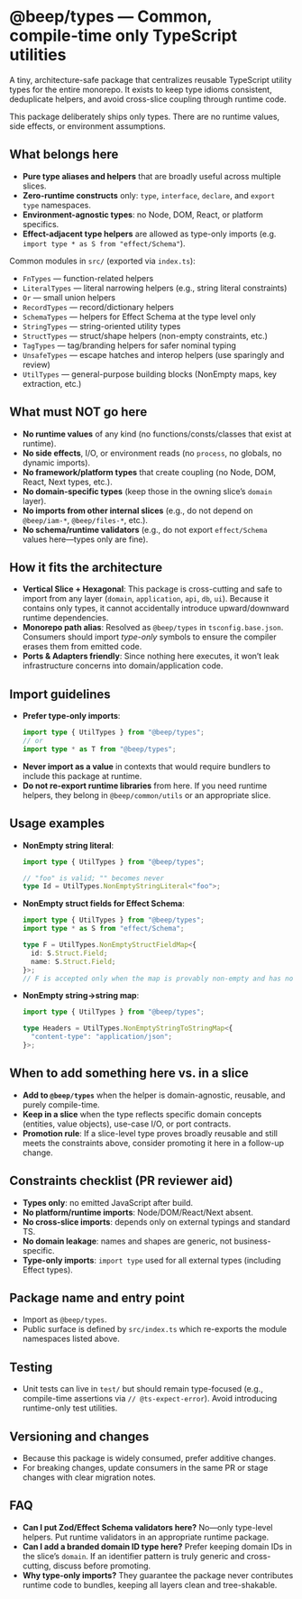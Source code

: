 # @beep/types — Common, compile‑time only TypeScript utilities

A tiny, architecture-safe package that centralizes reusable TypeScript utility types for the entire monorepo. It exists to keep type idioms consistent, deduplicate helpers, and avoid cross-slice coupling through runtime code.

This package deliberately ships only types. There are no runtime values, side effects, or environment assumptions.


## What belongs here

- __Pure type aliases and helpers__ that are broadly useful across multiple slices.
- __Zero-runtime constructs__ only: `type`, `interface`, `declare`, and `export type` namespaces.
- __Environment-agnostic types__: no Node, DOM, React, or platform specifics.
- __Effect-adjacent type helpers__ are allowed as type-only imports (e.g. `import type * as S from "effect/Schema"`).

Common modules in `src/` (exported via `index.ts`):
- `FnTypes` — function-related helpers
- `LiteralTypes` — literal narrowing helpers (e.g., string literal constraints)
- `Or` — small union helpers
- `RecordTypes` — record/dictionary helpers
- `SchemaTypes` — helpers for Effect Schema at the type level only
- `StringTypes` — string-oriented utility types
- `StructTypes` — struct/shape helpers (non-empty constraints, etc.)
- `TagTypes` — tag/branding helpers for safer nominal typing
- `UnsafeTypes` — escape hatches and interop helpers (use sparingly and review)
- `UtilTypes` — general-purpose building blocks (NonEmpty maps, key extraction, etc.)


## What must NOT go here

- __No runtime values__ of any kind (no functions/consts/classes that exist at runtime).
- __No side effects__, I/O, or environment reads (no `process`, no globals, no dynamic imports).
- __No framework/platform types__ that create coupling (no Node, DOM, React, Next types, etc.).
- __No domain-specific types__ (keep those in the owning slice’s `domain` layer).
- __No imports from other internal slices__ (e.g., do not depend on `@beep/iam-*`, `@beep/files-*`, etc.).
- __No schema/runtime validators__ (e.g., do not export `effect/Schema` values here—types only are fine).


## How it fits the architecture

- __Vertical Slice + Hexagonal__: This package is cross-cutting and safe to import from any layer (`domain`, `application`, `api`, `db`, `ui`). Because it contains only types, it cannot accidentally introduce upward/downward runtime dependencies.
- __Monorepo path alias__: Resolved as `@beep/types` in `tsconfig.base.json`. Consumers should import _type-only_ symbols to ensure the compiler erases them from emitted code.
- __Ports & Adapters friendly__: Since nothing here executes, it won’t leak infrastructure concerns into domain/application code.


## Import guidelines

- __Prefer type-only imports__:
  ```ts
  import type { UtilTypes } from "@beep/types";
  // or
  import type * as T from "@beep/types";
  ```
- __Never import as a value__ in contexts that would require bundlers to include this package at runtime.
- __Do not re-export runtime libraries__ from here. If you need runtime helpers, they belong in `@beep/common/utils` or an appropriate slice.


## Usage examples

- __NonEmpty string literal__:
  ```ts
  import type { UtilTypes } from "@beep/types";

  // "foo" is valid; "" becomes never
  type Id = UtilTypes.NonEmptyStringLiteral<"foo">;
  ```

- __NonEmpty struct fields for Effect Schema__:
  ```ts
  import type { UtilTypes } from "@beep/types";
  import type * as S from "effect/Schema";

  type F = UtilTypes.NonEmptyStructFieldMap<{
    id: S.Struct.Field;
    name: S.Struct.Field;
  }>;
  // F is accepted only when the map is provably non-empty and has no empty-string key
  ```

- __NonEmpty string→string map__:
  ```ts
  import type { UtilTypes } from "@beep/types";

  type Headers = UtilTypes.NonEmptyStringToStringMap<{
    "content-type": "application/json";
  }>;
  ```


## When to add something here vs. in a slice

- __Add to `@beep/types`__ when the helper is domain-agnostic, reusable, and purely compile-time.
- __Keep in a slice__ when the type reflects specific domain concepts (entities, value objects), use-case I/O, or port contracts.
- __Promotion rule__: If a slice-level type proves broadly reusable and still meets the constraints above, consider promoting it here in a follow-up change.


## Constraints checklist (PR reviewer aid)

- __Types only__: no emitted JavaScript after build.
- __No platform/runtime imports__: Node/DOM/React/Next absent.
- __No cross-slice imports__: depends only on external typings and standard TS.
- __No domain leakage__: names and shapes are generic, not business-specific.
- __Type-only imports__: `import type` used for all external types (including Effect types).


## Package name and entry point

- Import as `@beep/types`.
- Public surface is defined by `src/index.ts` which re-exports the module namespaces listed above.


## Testing

- Unit tests can live in `test/` but should remain type-focused (e.g., compile-time assertions via `// @ts-expect-error`). Avoid introducing runtime-only test utilities.


## Versioning and changes

- Because this package is widely consumed, prefer additive changes.
- For breaking changes, update consumers in the same PR or stage changes with clear migration notes.


## FAQ

- __Can I put Zod/Effect Schema validators here?__ No—only type-level helpers. Put runtime validators in an appropriate runtime package.
- __Can I add a branded domain ID type here?__ Prefer keeping domain IDs in the slice’s `domain`. If an identifier pattern is truly generic and cross-cutting, discuss before promoting.
- __Why type-only imports?__ They guarantee the package never contributes runtime code to bundles, keeping all layers clean and tree-shakable.
